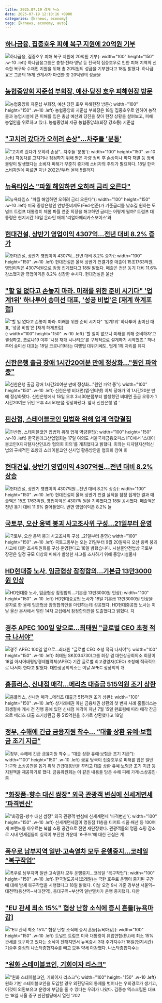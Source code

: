 ```yaml
---
title: 2025.07.19 경제 뉴스
date: 2025-07-19 12:10:16 +0900
categories: [krnews, economy]
tags: [krnews, economy, auto]
---
```

## [하나금융, 집중호우 피해 복구 지원에 20억원 기부](https://n.news.naver.com/mnews/article/001/0015515142)

![하나금융, 집중호우 피해 복구 지원에 20억원 기부](https://mimgnews.pstatic.net/image/origin/001/2025/07/18/15515142.jpg?type=nf220_150){: width="100" height="150" .w-10 .left}
하나금융그룹은 충청·전라·영남 등 전국적 집중호우로 인한 피해 지역의 신속한 복구와 수재민 지원을 위해 총 20억원의 성금을 기부한다고 18일 밝혔다. 하나금융은 그룹의 15개 관계사가 마련한 총 20억원의 성금을

## [농협중앙회 지준섭 부회장, 예산·당진 호우 피해현장 방문](https://n.news.naver.com/mnews/article/022/0004052823)

![농협중앙회 지준섭 부회장, 예산·당진 호우 피해현장 방문](https://mimgnews.pstatic.net/image/origin/022/2025/07/18/4052823.jpg?type=nf220_150){: width="100" height="150" .w-10 .left}
농협중앙회 지준섭 부회장은 18일 집중호우로 인하여 농작물과 농업시설에 큰 피해를 입은 충남 예산과 당진을 찾아 현장 상황을 살펴보고, 피해 농업인을 위로하고 있다. 농협중앙회 제공 농협중앙회(회장 강호동) 지준섭

## ["고치려 갔다가 오히려 손상"…차주들 '분통'](https://n.news.naver.com/mnews/article/215/0001216744)

!["고치려 갔다가 오히려 손상"…차주들 '분통'](https://mimgnews.pstatic.net/image/origin/215/2025/07/18/1216744.jpg?type=nf220_150){: width="100" height="150" .w-10 .left}
자동차를 고치거나 점검하기 위해 받은 차량 정비 후 손상이나 하자 재발 등 정비 불량이 발생했다는 소비자 피해가 꾸준히 증가해 소비자의 주의가 필요하다. 18일 한국소비자원에 따르면 지난 2022년부터 올해 5월까지

## [뉴욕타임스 "파월 해임하면 오히려 금리 오른다"](https://n.news.naver.com/mnews/article/052/0002220837)

![뉴욕타임스 "파월 해임하면 오히려 금리 오른다"](https://mimgnews.pstatic.net/image/origin/052/2025/07/18/2220837.jpg?type=nf220_150){: width="100" height="150" .w-10 .left}
미국 중앙은행인 연방준비제도(Fed·연준)가 기준금리를 낮추길 원하는 도널드 트럼프 대통령이 제롬 파월 연준 의장을 해고하면 금리는 어떻게 될까? 트럼프 대통령은 현지시간 16일 온라인 매체 '리얼아메리카스보이스'와

## [현대건설, 상반기 영업이익 4307억…전년 대비 8.2% 증가](https://n.news.naver.com/mnews/article/009/0005527260)

![현대건설, 상반기 영업이익 4307억…전년 대비 8.2% 증가](https://mimgnews.pstatic.net/image/origin/009/2025/07/18/5527260.jpg?type=nf220_150){: width="100" height="150" .w-10 .left}
현대건설은 올해 상반기 연결기준 매출이 15조1763억원, 영업이익은 4307억원으로 잠정 집계됐다고 18일 밝혔다. 매출은 전년 동기 대비 11.6% 감소했지만 영업이익은 8.2% 성장한 수치다. 현대건설은 울산

## ["할 일 없다고 손놓지 마라. 미래를 위한 준비 시기다" '업계1위' 하나투어 송미선 대표, '성공 비법'은 [재계 하계포럼]](https://n.news.naver.com/mnews/article/014/0005379300)

!["할 일 없다고 손놓지 마라. 미래를 위한 준비 시기다" '업계1위' 하나투어 송미선 대표, '성공 비법'은 [재계 하계포럼]](https://mimgnews.pstatic.net/image/origin/014/2025/07/19/5379300.jpg?type=nf220_150){: width="100" height="150" .w-10 .left}
'할 일이 없으니 미래를 위해 준비하자'고 결심하고, 코로나19 이후 '시장 재개 시나리오'를 구체적으로 설계하기 시작했죠." 하나투어 송미선 대표는 18일 코로나19라는 여행업 대위기에도, 업계 1위 자리를 유지

## [신한은행 출금 장애 1시간20여분 만에 정상화…"원인 파악 중"](https://n.news.naver.com/mnews/article/008/0005223816)

![신한은행 출금 장애 1시간20여분 만에 정상화…"원인 파악 중"](https://mimgnews.pstatic.net/image/origin/008/2025/07/18/5223816.jpg?type=nf220_150){: width="100" height="150" .w-10 .left}
신한은행 비대면(앱·인터넷) 이체 장애가 약 1시간20분 만에 정상화됐다. 신한은행에서 18일 오후 3시30분쯤부터 발생했던 비대면 출금 오류가 1시간20여분 뒤인 오후 4시50분쯤 정상화됐다. 앞서 신한은행 앱 '

## [핀산협, 스테이블코인 입법화 위해 업계 역량결집](https://n.news.naver.com/mnews/article/277/0005624538)

![핀산협, 스테이블코인 입법화 위해 업계 역량결집](https://mimgnews.pstatic.net/image/origin/277/2025/07/18/5624538.jpg?type=nf220_150){: width="100" height="150" .w-10 .left}
한국핀테크산업협회는 17일 여의도 서울국제금융오피스 IFC에서 '스테이블코인X디지털자산인프라 협의회 회의'를 개최했다고 밝혔다. 회의는 디지털자산혁신법의 구체적인 조항과 스테이블코인 신사업 활용방안을 협의회 참여 회

## [현대건설, 상반기 영엽이익 4307억원…전년 대비 8.2% 상승](https://n.news.naver.com/mnews/article/011/0004510773)

![현대건설, 상반기 영엽이익 4307억원…전년 대비 8.2% 상승](https://mimgnews.pstatic.net/image/origin/011/2025/07/18/4510773.jpg?type=nf220_150){: width="100" height="150" .w-10 .left}
현대건설이 올해 상반기 연결 실적을 잠정 집계한 결과 매출액은 15조 1763억원, 영업이익은 4307억 원을 기록했다고 18일 공시했다. 매출액은 전년 동기 대비 11.6% 줄어들었다. 반면 영업이익은 8.2% 늘

## [국토부, 오산 옹벽 붕괴 사고조사위 구성…21일부터 운영](https://n.news.naver.com/mnews/article/374/0000452475)

![국토부, 오산 옹벽 붕괴 사고조사위 구성…21일부터 운영](https://mimgnews.pstatic.net/image/origin/374/2025/07/18/452475.jpg?type=nf220_150){: width="100" height="150" .w-10 .left}
국토교통부는 오는 21일부터 9월 20일까지 오산 옹벽 붕괴 사고에 대한 조사위원회를 구성·운영한다고 18일 밝혔습니다. 시설물안전법상 국토부 장관은 일정 규모 이상의 피해가 발생한 사고를 조사하기 위해 중앙시설물사

## [HD현대중 노사, 임금협상 잠정합의…기본급 13만3000원 인상](https://n.news.naver.com/mnews/article/003/0013371940)

![HD현대중 노사, 임금협상 잠정합의…기본급 13만3000원 인상](https://mimgnews.pstatic.net/image/origin/003/2025/07/18/13371940.jpg?type=nf220_150){: width="100" height="150" .w-10 .left}
HD현대중공업 노사가 18일 기본급 13만3000원 인상을 골자로 한 올해 임금협상 잠정합의안을 마련하는데 성공했다. HD현대중공업 노사는 이날 울산 본사에서 열린 14차 교섭에서 잠정합의안을 도출했다고 밝혔다. 지

## [경주 APEC 100일 앞으로…최태원 "글로벌 CEO 초청 적극 나서야"](https://n.news.naver.com/mnews/article/011/0004510798)

![경주 APEC 100일 앞으로…최태원 "글로벌 CEO 초청 적극 나서야"](https://mimgnews.pstatic.net/image/origin/011/2025/07/18/4510798.jpg?type=nf220_150){: width="100" height="150" .w-10 .left}
최태원 SK(034730)그룹 회장 겸 대한상공회의소 회장이 18일 아시아태평양경제협력체(APEC) 기간 글로벌 최고경영자(CEO) 초청에 적극적으로 나서야 한다고 밝혔다. 대한상공회의소는 이날 APEC 정상회의 개

## [홈플러스, 신내점 매각…메리츠 대출금 515억원 조기 상환](https://n.news.naver.com/mnews/article/629/0000408820)

![홈플러스, 신내점 매각…메리츠 대출금 515억원 조기 상환](https://mimgnews.pstatic.net/image/origin/629/2025/07/18/408820.jpg?type=nf220_150){: width="100" height="150" .w-10 .left}
상거래채권 아닌 금융채권 상환의 첫 번째 사례 홈플러스는 회생절차 개시 전 진행 중에 있던 신내점 매각이 지난 7월 15일 완료됨에 따라 매각 잔금으로 메리츠 대출 조기상환금 중 515억원을 추가로 상환했다고 18일

## [정부, 수해에 긴급 금융지원 착수… “대출 상환 유예·보험금 조기 지급”](https://n.news.naver.com/mnews/article/005/0001790638)

![정부, 수해에 긴급 금융지원 착수… “대출 상환 유예·보험금 조기 지급”](https://mimgnews.pstatic.net/image/origin/005/2025/07/18/1790638.jpg?type=nf220_150){: width="100" height="150" .w-10 .left}
금융 당국이 집중호우로 피해를 입은 일반 가구와 소상공인을 돕기 위해 긴급대응반을 꾸리고 대출 상환 유예·보험금 조기 지급 등 지원책을 제공하기로 했다. 금융위원회는 이 같은 내용을 담은 수해 피해 가계·소상공인·중

## ["화장품-향수 대신 쌈장" 외국 관광객 변심에 신세계면세 '파격변신'](https://n.news.naver.com/mnews/article/015/0005159716)

!["화장품-향수 대신 쌈장" 외국 관광객 변심에 신세계면세 '파격변신'](https://mimgnews.pstatic.net/image/origin/015/2025/07/18/5159716.jpg?type=nf220_150){: width="100" height="150" .w-10 .left}
신세계면세점이 명동점 11층을 디저트·식품·패션 등 100여 개 브랜드를 아우르는 복합 쇼핑 공간으로 전면 재단장했다. 관광객들의 명품 쇼핑 감소로 시내 면세점들이 실적이 부진한 가운데 'K-푸드'에 대한 관심은 계

## [폭우로 남부지역 일반·고속열차 모두 운행중지…코레일 “복구작업”](https://n.news.naver.com/mnews/article/662/0000073410)

![폭우로 남부지역 일반·고속열차 모두 운행중지…코레일 “복구작업”](https://mimgnews.pstatic.net/image/origin/662/2025/07/18/73410.jpg?type=nf220_150){: width="100" height="150" .w-10 .left}
한국철도공사(코레일)는 극한 호우로 운행이 중지된 구간에 대해 밤새 복구작업을 시행했다고 18일 밝혔다. 이날 오전 9시 기준 경부선 서울역~대전역(용산역∼서대전역), 동대구역~부산역 일반열차가 운행 중지됐다. 다만

## ["EU 관세 최소 15%" 협상 난항 소식에 증시 흔들[뉴욕마감]](https://n.news.naver.com/mnews/article/008/0005223887)

!["EU 관세 최소 15%" 협상 난항 소식에 증시 흔들[뉴욕마감]](https://mimgnews.pstatic.net/image/origin/008/2025/07/19/5223887.jpg?type=nf220_150){: width="100" height="150" .w-10 .left}
도널드 트럼프 미국 대통령이 유럽연합(EU)에 최소 15% 관세를 요구하고 있다는 소식이 전해지면서 뉴욕증시 3대 주가지수가 18일(현지시간) 기술주 중심의 나스닥종합지수를 빼고 모두 약세 마감했다. 나스닥종합지수는

## ["원화 스테이블코인, 기회이자 리스크"](https://n.news.naver.com/mnews/article/648/0000038028)

!["원화 스테이블코인, 기회이자 리스크"](https://mimgnews.pstatic.net/image/origin/648/2025/07/18/38028.jpg?type=nf220_150){: width="100" height="150" .w-10 .left}
원화 기반 스테이블코인을 도입할 경우 외환당국의 통제를 벗어나는 우회경로가 생기고, 이것이 외환보유고 운영에 부담을 줄 수 있다는 우려가 나왔다. 김종승 엑스크립톤 대표는 18일 서울 중구 한진빌딩에서 열린 '202

